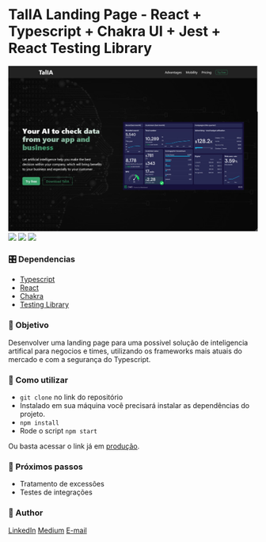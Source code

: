 # TalIA Landing Page - React + Typescript + Chakra UI + Jest + React Testing Library

![cover]("../assets/../../src/assets/demo.jpg)
![](https://img.shields.io/badge/FrontEnd-React.JS-aqua) ![](https://img.shields.io/badge/Typescript-blue) ![](https://img.shields.io/badge/Jest-yellow)

### 🎛️ Dependencias

- [Typescript](https://www.typescriptlang.org/)
- [React](https://pt-br.reactjs.org/)
- [Chakra](https://chakra-ui.com/)
- [Testing Library](https://testing-library.com/docs/react-testing-library/intro/)

### 🎯 Objetivo

Desenvolver uma landing page para uma possivel solução de inteligencia artifical para negocios e times, utilizando os frameworks mais atuais do mercado e com a segurança do Typescript.



### 🔎 Como utilizar

- `git clone` no link do repositório
- Instalado em sua máquina você precisará instalar as dependências do projeto.
- `npm install`
- Rode o script `npm start`

Ou basta acessar o link já em [produção](https://fabiotkbackup.github.io/).

### 🔧 Próximos passos

- Tratamento de excessões
- Testes de integrações

### 🎨 Author

[LinkedIn](https://www.linkedin.com/in/fabiodeandrad/)
[Medium](https://medium.com/@fabioscript)
[E-mail](fabiodeandradecontato@gmail.com)
